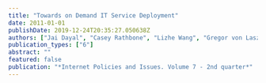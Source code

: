 ```yaml
---
title: "Towards on Demand IT Service Deployment"
date: 2011-01-01
publishDate: 2019-12-24T20:35:27.050638Z
authors: ["Jai Dayal", "Casey Rathbone", "Lizhe Wang", "Gregor von Laszewski"]
publication_types: ["6"]
abstract: ""
featured: false
publication: "*Internet Policies and Issues. Volume 7 - 2nd quarter*"
---
```


